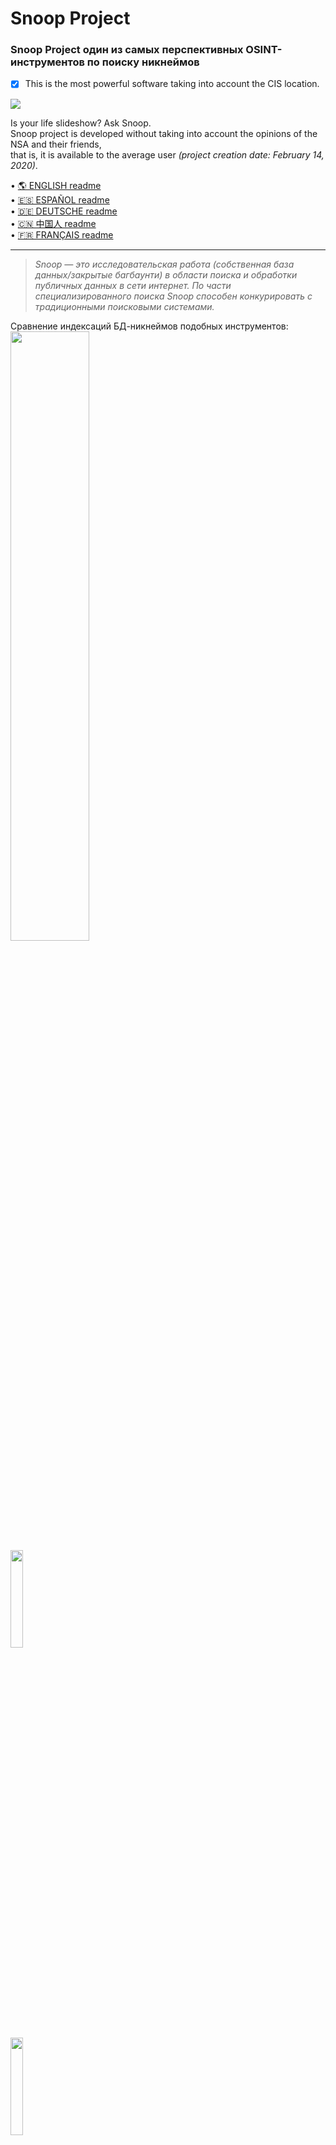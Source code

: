 Snoop Project
=============

### Snoop Project один из самых перспективных OSINT-инструментов по поиску никнеймов
- [X] This is the most powerful software taking into account the CIS location.

<img src="https://raw.githubusercontent.com/snooppr/snoop/master/images/snoop.jpg" />

Is your life slideshow? Ask Snoop.  
Snoop project is developed without taking into account the opinions of the NSA and their friends,  
that is, it is available to the average user *(project creation date: February 14, 2020)*.  

 • [🌎 ENGLISH readme](https://github.com/snooppr/snoop/blob/master/README.en.md "Please feel free to improve the translation of this page.")  
 • [🇪🇸 ESPAÑOL readme](https://github.com/snooppr/snoop/blob/master/README.es.md "Por favor, siéntase libre de mejorar la traducción de esta página.")  
 • [🇩🇪 DEUTSCHE readme](https://github.com/snooppr/snoop/blob/master/README.de.md "Bitte zögern Sie nicht, die Übersetzung dieser Seite zu verbessern..")  
 • [🇨🇳 中国人 readme](https://github.com/snooppr/snoop/blob/master/README.cn.md "请随时改进此页面的翻译。")  
 • [🇫🇷 FRANÇAIS readme](https://github.com/snooppr/snoop/blob/master/README.fr.md "N'hésitez pas à améliorer la traduction de cette page.")  

 ---
 
> *Snoop — это исследовательская работа (собственная база данных/закрытые багбаунти) в области поиска и обработки публичных данных в сети интернет. По части специализированного поиска Snoop способен конкурировать с традиционными поисковыми системами.*  

Сравнение индексаций БД-никнеймов подобных инструментов:  
<img src="https://img.shields.io/badge/Snoop-~2900+%20websites-success" width="50%" />  
<img src="https://img.shields.io/badge/Sherlock-~350 websites-yellowgreen" width="20%" />  
<img src="https://img.shields.io/badge/Spiderfoot-~350 websites-yellowgreen" width="20%" />  
<img src="https://img.shields.io/badge/Whatsmyname-~300 websites-yellowgreen" width="20%" />  
<img src="https://img.shields.io/badge/Namechk-~100 websites-red" width="15%" />  


| Платформа             | Поддержка |
|-----------------------|:---------:|
| <img src="https://raw.githubusercontent.com/snooppr/snoop/master/icons/Linux.png" width="5%" /> GNU/Linux             |     ✅    |
| <img src="https://raw.githubusercontent.com/snooppr/snoop/master/icons/Windows.png" width="5%" /> Windows 7/10 (32/64)  |     ✅    |
| <img src="https://raw.githubusercontent.com/snooppr/snoop/master/icons/Android.png" width="5%" /> Android (Termux)      |     ✅    |
| <img src="https://raw.githubusercontent.com/snooppr/snoop/master/icons/macOS.png" width="5%" /> macOS                 |     ❗️    |
| <img src="https://raw.githubusercontent.com/snooppr/snoop/master/icons/IOS.png" width="5%" /> IOS                   |     🚫    |
| <img src="https://raw.githubusercontent.com/snooppr/snoop/master/icons/WSL.png" width="5%" /> WSL                   |     🚫    |  


Snoop for OS Windows and GNU/Linux
==================================

**Snoop Local database**  
<img src="https://raw.githubusercontent.com/snooppr/snoop/master/images/snoop_run.png" />  
[Snoop full version database 2900+ websites ⚡️⚡️⚡️](https://github.com/snooppr/snoop/blob/master/websites.md "Database Snoop")  

## Релиз/Release
<img src="https://raw.githubusercontent.com/snooppr/snoop/master/images/snoop box.png" width="35%" />  

⬇️snoop_cli.exe (for Windows) and snoop_cli (for GNU/Linux)  
[Download Snoop Project](https://github.com/snooppr/snoop/releases "скачать готовую сборку Snoop для Windows и GNU/Linux")  

**RU**: Snoop поставляется готовыми сборками (релиз) и не требует зависимостей (библиотек) или установки python3,
то есть работает на чистой машине с OS Windows или GNU/Linux.  
**EN**: Snoop comes with ready-made assemblies (release) and does not require dependencies (libraries) or python3 installation, that is, it runs on a clean machine with OS Windows or GNU/Linux.  
 
<img src="https://raw.githubusercontent.com/snooppr/snoop/master/images/Run.gif"/>  

<details>
<summary> 🟣 Snoop Project Plugins</summary>  

### 1. Demonstration of one of the methods in the Plugin — 〘GEO_IP/domain〙  
<img src="https://raw.githubusercontent.com/snooppr/snoop/master/images/GEO_IP.gif" />  

$$$$

Reports are also available in csv/txt/CLI/maps  
<img src="https://raw.githubusercontent.com/snooppr/snoop/master/images/GEO_IPcsv.jpeg" />  

$$$$

### 2. Demonstration of one of the methods in the Plugin — 〘Yandex_parser〙  
<img src="https://raw.githubusercontent.com/snooppr/snoop/master/images/Yandex_parser.gif" />  

$$$$

Search report dozen nickname (Plugin — Yandex_parser)  
<img src="https://raw.githubusercontent.com/snooppr/snoop/master/images/Yandex_parser 4.png" />  

$$$$

### 3. Demonstration of one of the methods in the Plugin — 〘Reverse Vgeocoder〙  
<img src="https://raw.githubusercontent.com/snooppr/snoop/master/images/RVG.gif" /> 
</details>

<details>
<summary> 🟤 Самостоятельная сборка ПО из исходного кода/Self-build software from source</summary>  

**Native Installation**  
+ Примечание: не делать так, если хотите установить snoop на android/termux
*(установка отличается, для этого смотри специальный пункт ниже).*  
+ Примечание: требуемая версия python 3.7+

```
# Клонировать репозиторий
$ git clone https://github.com/snooppr/snoop

# Войти в рабочий каталог
$ cd ~/snoop

# Установить python3 и python3-pip, если они не установлены
$ apt-get update && apt-get install python3 python3-pip

# Установить зависимости 'requirements'
$ pip install --upgrade pip
$ python3 -m pip install -r requirements.txt
# Если вместо флагов стран отображаются спецсимволы, доставить пакет шрифта, например (цветной)
$ apt-get install fonts-noto-color-emoji или $ apt-get install ttf-ancient-fonts (монохромный)
# На OS Windows использовать cmd или powershell (на выбор по удобству), но не WSL!
```
</details>

<details>
<summary> 🟢 Использование/Using</summary>  

```
usage: snoop_cli [search arguments...] nickname
or
usage: snoop_cli [service arguments | plugins arguments]


$ snoop_cli --help #запуск сборки на GNU/Linux

Справка

optional arguments:
  -h, --help            show this help message and exit

service arguments:
  --version, -V         About: вывод на печать версий:: OS; Snoop;
                        Python и Лицензии
  --list-all, -l        Вывести на печать детальную информацию о базе
                        данных Snoop
  --donate, -d          Пожертвовать на развитие Snoop Project-а,
                        получить/приобрести Snoop full version
  --autoclean, -a       Удалить все отчеты, очистить место
  --update, -U          Обновить Snoop

plugins arguments:
  --module, -m          OSINT поиск: задействовать различные плагины
                        Snoop:: IP/GEO/YANDEX

search arguments:
  nickname              Никнейм разыскиваемого пользователя.
                        Поддерживается поиск одновременно нескольких имен.
                        Ник, содержащий в своем имени пробел, заключается в
                        кавычки
  --verbose, -v         Во время поиска 'nickname' выводить на печать
                        подробную вербализацию
  --web-base, -w        Подключиться для поиска 'nickname' к
                        динамично-обновляемой web_БД (2900+ сайтов). В demo
                        version функция отключена
  --site , -s <site_name> 
                        Указать имя сайта из БД '--list-all'. Поиск
                        'nickname' на одном указанном ресурсе, допустимо
                        использовать опцию '-s' несколько раз
  --exclude , -e <country_code> 
                        Исключить из поиска выбранный регион,
                        допустимо использовать опцию '-e' несколько раз,
                        например, '-e RU -e WR' исключить из поиска Россию и
                        Мир
  --include , -i <country_code> 
                        Включить в поиск только выбранный регион,
                        допустимо использовать опцию '-i' несколько раз,
                        например, '-i US -i UA' поиск по США и Украине
  --country-sort, -c    Печать и запись результатов по странам, а не по алфавиту
  --time-out , -t <digit> 
                        Установить выделение макс.времени на ожидание
                        ответа от сервера (секунды). Влияет на
                        продолжительность поиска. Влияет на 'Timeout ошибки'.
                        Вкл. эту опцию необходимо при медленном интернет
                        соединении (по умолчанию 9с)
  --found-print, -f     Выводить на печать только найденные аккаунты
  --no-func, -n         ✓Монохромный терминал, не использовать цвета
                        в url ✓Отключить звук ✓Запретить открытие web
                        browser-а ✓Отключить вывод на печать флагов стран
                        ✓Отключить индикацию и статус прогресса
  --userlist , -u <file> 
                        Указать файл со списком user-ов. Snoop
                        интеллектуально обработает данные и предоставит
                        доп.отчеты
  --save-page, -S       Сохранять найденные странички пользователей в
                        локальные html-файлы
  --cert-on, -C         Вкл проверку сертификатов на серверах. По
                        умолчанию проверка сертификатов на серверах отключена,
                        что позволяет обрабатывать проблемные сайты без ошибок
  --headers , -H <User-Agent> 
                        Задать user-agent вручную, агент заключается
                        в кавычки, по умолчанию для каждого сайта задается
                        случайный либо переопределенный user-agent из БД snoop
  --quick, -q           Быстрый и агрессивный режим поиска. Не
                        обрабатывает повторно сбойные ресурсы, в следствие
                        чего, ускоряется поиск, но и повышается Bad_raw. Не
                        выводит промежуточные результаты на печать. Потребляет
                        больше ресурсов. Режим эффективен в full version
```  

**Example**
```
# Для поиска только одного пользователя:
$ python3 snoop.py nickname1 #Running from source
$ snoop_cli nickname1 #Running from release linux
# Или, например, кириллица поддерживается:
$ python3 snoop.py олеся #Running from source
# Для поиска имени, содержащего пробел:
$ snoop_cli "ivan ivanov" #Running from release linux
$ snoop_cli ivan_ivanov #Running from release linux
$ snoop_cli ivan-ivanov #Running from release linux

# Запуск на OS Windows:
$ python snoop.py nickname1 #Running from source
$ snoop_cli.exe nickname1 #Running from release win
# Для поиска одного и более юзеров:
$ snoop_cli.exe nickname1 nickname2 nickname123321 #Running from release win

# Поиск множества юзеров — сортировка вывода результатов по странам;
# избежание зависаний на сайтах (чаще 'мёртвая зона' зависит от ip-адреса пользователя);
# выводить на печать только найденные аккаунты; сохранять странички найденных
# аккаунтов локально; указать файл со списком разыскиваемых аккаунтов;
# подключиться для поиска к расширяемой и обновляемой web-base Snoop;
# исключить из поиска все сайты в RU-регионе:
$ snoop_cli -с -t 6 -f -S -u ~/file.txt -w -e RU #Running from release linux

# проверить базу данных Snoop:
$ snoop_cli --list-all #Running from release linux

# распечатать справку по функциям Snoop:
$ snoop_cli --help #Running from release linux

# Задействовать плагины Snoop:
$ snoop_cli --module #Running from release linux
```

+ **'ctrl + c'** — прервать поиск.  
+ Найденные учетные записи будут храниться в
`~/snoop/results/nicknames/*{txt|csv|html}`.  
+ csv открывать в *office, разделитель полей **запятая**.  
+ Уничтожить **все** результаты поиска — удалить каталог '~/snoop/results',
или `snoop_cli.exe --autoclean #Running from release OS Windows`.

```
# Обновляйте Snoop для тестирования новых функций в ПО:
$ python3 snoop.py --update #требуется установка Git.
```
</details>  

<details>
<summary> 🔵 Snoop for Android</summary>  

 • [Для удобства отдельный мануал (необязательно)](https://github.com/snooppr/snoop/tree/snoop_termux "Snoop for Android")  

<p align="center">  
  <img src="https://raw.githubusercontent.com/snooppr/snoop/master/images/Snoop_2android.png" width="70%"/>  
</p>  

$$search-nickname$$  
<p align="center">  
  <img src="https://raw.githubusercontent.com/snooppr/snoop/master/images/snoopandroid.png" />  
</p>  

$$plugins$$
<img src="https://raw.githubusercontent.com/snooppr/snoop/master/images/Snoop_termux.plugins.png" />  

**Native Installation**  

Установить [Termux](https://f-droid.org/ru/packages/com.termux/ "F-Droid")  
```
# ПРИМЕЧАНИЕ_1!: если у пользователя ошибки при $ 'pkg update', например из-за цензуры в стране,
# и/или из-за того, что Termux давно не обновлялся на устройстве пользователя,
# то удаление/установка Termux-приложения не поможет,
# т.к. после удаления старые репозитории остаются на устройстве пользователя, решение:
$ termux-change-repo 
# и выбрать получение обновлений (для всех репо) из другого зеркала-репозитория.

# Войти в домашнюю папку Termux (т.е. просто открыть Termux)
$ termux-setup-storage
$ pwd #/data/data/com.termux/files/home #дефолтный/домашний каталог

# Установить python3 и зависимости
$ apt update && pkg upgrade && pkg install python libcrypt libxml2 libxslt git
$ pip install --upgrade pip

# Клонировать репозиторий
$ git clone https://github.com/snooppr/snoop -b snoop_termux

# Войти в рабочий каталог Snoop
$ cd ~/snoop
# Установить зависимости 'requirements'
$ python3 -m pip install -r requirements.txt

# Опционально ↓
# Чтобы расширить вывод терминала в Termux (по умолчанию 2к строк отображение в CLI),
# например, отображение всей БД опции '--list-all [1/2]'  
# добавить строку 'terminal-transcript-rows=10000' в файл '~/.termux/termux.properties'
# (крайне полезная опция доступна в Termux v0.114+). 
# Перезапустить Termux.  

# Пользователь также может запустить snoop по команде 'snoop' из любого места в CLI, создав alias.
$ cd && echo "alias snoop='cd && cd snoop && python snoop.py'" >> .bashrc && bash  

# Пользователь также может выполнить быструю проверку интересующего его сайта по БД,
# не используя опцию "--list-all", используя команду "snoopcheck".
$ cd && echo "alias snoopcheck='cd && cd snoop && echo 2 | python snoop.py --list-all | grep -i'" >> .bashrc && bash  

# ПРИМЕЧАНИЕ_2!: Snoop довольно умён и может автоматически открывать результаты поиска во внешнем веб-браузере:  
$ cd && pkg install termux-tools; echo 'allow-external-apps=true' >>.termux/termux.properties  
# перезапустить Termux.  
# По окончанию поиска работы snoop на запрос выбора, "чем открыть результаты поиска" выбрать дефолтный/системный HTMLviewer.  

# ПРИМЕЧАНИЕ_3!: после отключения РФ от Лондонской точки обмена интернет-трафиком скорость поиска Snoop
# (возможно и у других поставщиков связи) на мобильных операторах Мегафон/Yota упала в ~2 раза.
```
ПРИМЕЧАНИЕ_4!: если у пользователя Android ущербный (то есть 12+) и ломает Termux, читайте инструкцию по решению проблемы [здесь](https://github.com/agnostic-apollo/Android-Docs/blob/master/en/docs/apps/processes/phantom-cached-and-empty-processes.md#how-to-disable-the-phantom-processes-killing).  
ПРИМЕЧАНИЕ_5!: поддерживаются старые пропатченные python версии 3.7-3.10 из [termux_tur repo](https://github.com/termux-user-repository/tur/tree/master/tur).  

<p align="center">  
  <img src="https://raw.githubusercontent.com/snooppr/snoop/master/images/Android%20snoop_run.gif" width="40%" />  
</p>  

</details>

<details>
<summary> 🔴 Основные ошибки/Basic errors in</summary>

|  Сторона  |                         Проблема                      | Решение |
|:---------:| ------------------------------------------------------|:-------:|
| ========= |=======================================================| ======= |
| Клиент    |Блокировка соединения проактивной защитой (*Kaspersky) |    1    |
|           |Недостаточная скорость интернет соединения EDGE/3G     |    2    |
|           |Слишком низкое значение опции '-t'                     |    2    |
|           |недопустимое nickname                                  |    3    |
|           |Ошибки соединения: [GipsysTeam; RamblerDaing; Mamochki;|    7    |
|           |                    Virtualireland; Nixp; Ddo]         |    7    |
|           |Ошибки соединения: [PayPal]                            |    4    |
| ========= |=======================================================| ======= |
| Провайдер |Internet Censorship                                    |    4    |
| ========= |=======================================================| ======= |
| Сервер    |Сайт изменил свой ответ/API; обновился CF/WAF          |    5    |
|           |Блокировка сервером диапазона ip-адресов клиента       |    4    |
|           |Срабатывание/защита ресурса captch-ей                  |    4    |
|           |Некоторые сайты временно недоступны, технические работы|    6    |
| ========= |=======================================================| ======= |

Решения:
1. Перенастроить свой Firewall *(например, Kaspersky блочит ресурсы для взрослых)*.

2. Проверить скорость своего интернет соединения:  
`python3 snoop.py -v nickname`  
Если какой-либо из параметров сети выделен красным цветом, Snoop может подвисать во время поиска.  
При низкой скорости увеличить значение 'x' опции '--time-out x':  
`python3 snoop.py -t 15 nickname`  

3. Фактически это не ошибка. Исправить nickname  
*(например, на некоторых сайтах недопустимы символы кириллицы; "пробелы" или 'вьетнамо-китайская кодировка'
в именах пользователей, в целях экономии времени: — запросы фильтруются)*.

4. **Сменить свой ip-адрес**  
Интернет цензура - самое распространенное из-за чего пользователь получает ошибки пропуска/ложного срабатывания/и в некоторых случаях '**Увы**'.
Иногда: при частом повторном сканировании — сервер конкретного ресурса может заблочить ip-адрес клиента на некоторое время.  
При использовании Snoop с IP адреса провайдера мобильного оператора скорость **может** упасть в разы, зависит от провайдера.  
Например, самый действенный способ решить проблему — **ИСПОЛЬЗОВАТЬ VPN**, Tor слабо подходит на роль помощника.  

<p align="center">  
  <img src="https://raw.githubusercontent.com/snooppr/snoop/master/images/censorship.png" width="70%" />  
</p>  

5. Открыть в Snoop репозитории на Github-e Issue/Pull request  
*(сообщить об этом разработчику)*.

6. Не обращать внимание, сайты иногда уходят на ремонтные работы и возвращаются в строй.

7. [Проблема](https://wiki.debian.org/ContinuousIntegration/TriagingTips/openssl-1.1.1 "проблема простая и решаемая") с openssl в некоторых дистрибутивах GNU/Linux, а также проблема с сайтами, которые не обновлялись годами. Проблема эта встречается, если пользователь намеренно запустил snoop с опцией '--cert-on'.  
Решение не использовать опцию «--cert-on» или:
```
$ sudo nano /etc/ssl/openssl.cnf

# Изменить в самом низу файла строки:
[MinProtocol = TLSv1.2]
на
[MinProtocol = TLSv1]

[CipherString = DEFAULT@SECLEVEL=2]
на
[CipherString = DEFAULT@SECLEVEL=1]
```
</details>

<details>
<summary> 🟠 Дополнительная информация/Additional information</summary>

 • [История развития проекта/History](https://raw.githubusercontent.com/snooppr/snoop/master/changelog.txt "Project development history").  

 • [Лицензия Snoop Project/License](https://github.com/snooppr/snoop/blob/master/COPYRIGHT).  

 • [Документация/Documentation](https://drive.google.com/open?id=12DzAQMgTcgeG-zJrfDxpUbFjlXcBq5ih).  

 • **Отпечаток публичного ключа:**	[076DB9A00B583FFB606964322F1154A0203EAE9D](https://raw.githubusercontent.com/snooppr/snoop/master/PublicKey.asc "pgp key").  

 • **Информация для госслужащих:** Snoop Project включен в реестр отечественного ПО с заявленным кодом: 26.30.11.16 Программное Обеспечение, обеспечивающее выполнение установленных действий при проведении оперативно-розыскных мероприятий.
Приказ Минкомсвязи РФ №515 реестровый № 7012.  

 • **Snoop неидеален:** вэб-сайты падают; закрывающие теги отсутствуют; соединения цензурируются; хостинги вовремя не оплачиваются.
Время от времени необходимо следить за всем этим "Web rock 'n' roll", поэтому донаты приветствуются:
[примеры коррекции БД/Example close/bad websites](https://drive.google.com/file/d/1CJxGRJECezDsaGwxpEw34iJ8MJ9LXCIG/view?usp=sharing).    

 • **Сжатие репозитория 27 января 2022г.:** если возникли проблемы сделайте 'git clone' по новому.  

 • **Внимание**❗️ Из-за цензуры письма с 'mailru' и 'yandex' не доходят до 'protonmail'. Для пользователей mailru/yandex пишите запросы на запасную почту, email: snoopproject@ya.ru  

 • **Визуализация  коммитов:** от рождения проекта до пятницы тринадцатого 2023г.  

https://user-images.githubusercontent.com/61022210/212534128-bc0e5779-a367-4d0a-86cb-c52503ee53c4.mp4  
</details>  

<p align="center"> 
  Визиты <b>с 5 декабря 2022г.</b><br>
  <img src="https://profile-counter.glitch.me/snooppr/count.svg" />
</p>
